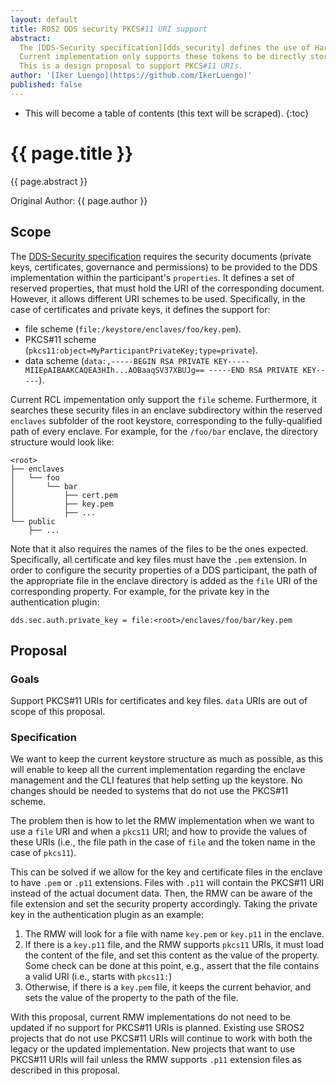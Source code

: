 ```yaml
---
layout: default
title: ROS2 DDS security PKCS#11 URI support
abstract:
  The [DDS-Security specification][dds_security] defines the use of Hardware Security Modules (HSM) and PKCS#11 URIs as an alternative to private keys and certificates stored in the file system.
  Current implementation only supports these tokens to be directly stored in the file system as `.pem` files.
  This is a design proposal to support PKCS#11 URIs.
author: '[Iker Luengo](https://github.com/IkerLuengo)'
published: false
---
```


- This will become a table of contents (this text will be scraped).
{:toc}

# {{ page.title }}

<div class="abstract" markdown="1">
{{ page.abstract }}
</div>

Original Author: {{ page.author }}

## Scope

The [DDS-Security specification][dds_security] requires the security documents (private keys, certificates, governance and permissions) to be provided to the DDS implementation within the participant's `properties`.
It defines a set of reserved properties, that must hold the URI of the corresponding document.
However, it allows different URI schemes to be used.
Specifically, in the case of certificates and private keys, it defines the support for:

- file scheme (`file:/keystore/enclaves/foo/key.pem`).
- PKCS#11 scheme (`pkcs11:object=MyParticipantPrivateKey;type=private`).
- data scheme (`data:,-----BEGIN RSA PRIVATE KEY----- MIIEpAIBAAKCAQEA3HIh...AOBaaqSV37XBUJg== -----END RSA PRIVATE KEY-----`).

Current RCL impementation only support the `file` scheme.
Furthermore, it searches these security files in an enclave subdirectory within the reserved `enclaves` subfolder of the root keystore, corresponding to the fully-qualified path of every enclave.
For example, for the `/foo/bar` enclave, the directory structure would look like:

    <root>
    ├── enclaves
    │   └── foo
    │       └── bar
    │           ├── cert.pem
    │           ├── key.pem
    │           ├── ...
    └── public
        ├── ...


Note that it also requires the names of the files to be the ones expected.
Specifically, all certificate and key files must have the `.pem` extension.
In order to configure the security properties of a DDS participant, the path of the appropriate file in the enclave directory is added as the `file` URI of the corresponding property.
For example, for the private key in the authentication plugin:

    dds.sec.auth.private_key = file:<root>/enclaves/foo/bar/key.pem

## Proposal

### Goals

Support PKCS#11 URIs for certificates and key files.
`data` URIs are out of scope of this proposal.

### Specification

We want to keep the current keystore structure as much as possible, as this will enable to keep all the current implementation regarding the enclave management and the CLI features that help setting up the keystore.
No changes should be needed to systems that do not use the PKCS#11 scheme.

The problem then is how to let the RMW implementation when we want to use a `file` URI and when a `pkcs11` URI; and how to provide the values of these URIs (i.e., the file path in the case of `file` and the token name in the case of `pkcs11`).

This can be solved if we allow for the key and certificate files in the enclave to have `.pem` or `.p11` extensions.
Files with `.p11` will contain the PKCS#11 URI instead of the actual document data.
Then, the RMW can be aware of the file extension and set the security property accordingly.
Taking the private key in the authentication plugin as an example:

1. The RMW will look for a file with name `key.pem` or `key.p11` in the enclave.
1. If there is a `key.p11` file, and the RMW supports `pkcs11` URIs, it must load the content of the file, and set this content as the value of the property.
   Some check can be done at this point, e.g., assert that the file contains a valid URI (i.e., starts with `pkcs11:`)
1. Otherwise, if there is a `key.pem` file, it keeps the current behavior, and sets the value of the property to the path of the file.

With this proposal, current RMW implementations do not need to be updated if no support for PKCS#11 URIs is planned.
Existing use SROS2 projects that do not use PKCS#11 URIs will continue to work with both the legacy or the updated implementation.
New projects that want to use PKCS#11 URIs will fail unless the RMW supports `.p11` extension files as described in this proposal.



[dds_security]: https://www.omg.org/spec/DDS-SECURITY/1.1/PDF
